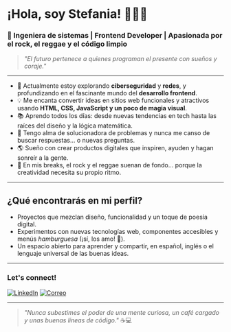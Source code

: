 # ¡Hola, soy Stefania! 👩‍💻✨

### 🌱 Ingeniera de sistemas | Frontend Developer | Apasionada por el rock, el reggae y el código limpio

> *"El futuro pertenece a quienes programan el presente con sueños y coraje."*

---

- 🚀 Actualmente estoy explorando **ciberseguridad** y **redes**, y profundizando en el fascinante mundo del **desarrollo frontend**.
- 💡 Me encanta convertir ideas en sitios web funcionales y atractivos usando **HTML, CSS, JavaScript y un poco de magia visual**.
- 📚 Aprendo todos los días: desde nuevas tendencias en tech hasta las raíces del diseño y la lógica matemática.
- 🤖 Tengo alma de solucionadora de problemas y nunca me canso de buscar respuestas… o nuevas preguntas.
- 🌎 Sueño con crear productos digitales que inspiren, ayuden y hagan sonreír a la gente.
- 🥁 En mis breaks, el rock y el reggae suenan de fondo… porque la creatividad necesita su propio ritmo.

---

## ¿Qué encontrarás en mi perfil?
- Proyectos que mezclan diseño, funcionalidad y un toque de poesía digital.
- Experimentos con nuevas tecnologías web, componentes accesibles y menús *hamburguesa* (¡sí, los amo! 🍔).
- Un espacio abierto para aprender y compartir, en español, inglés o el lenguaje universal de las buenas ideas.

---

### Let's connect!

[![LinkedIn](https://img.shields.io/badge/LinkedIn-blue?style=flat&logo=linkedin)](https://www.linkedin.com/in/stefania-portuguez/)
[![Correo](https://img.shields.io/badge/Email-ste...1@gmail.com-informational?style=flat&logo=gmail)](mailto:stefaniportuguez1@gmail.com)

---

> _"Nunca subestimes el poder de una mente curiosa, un café cargado y unas buenas líneas de código."_ ☕💻

